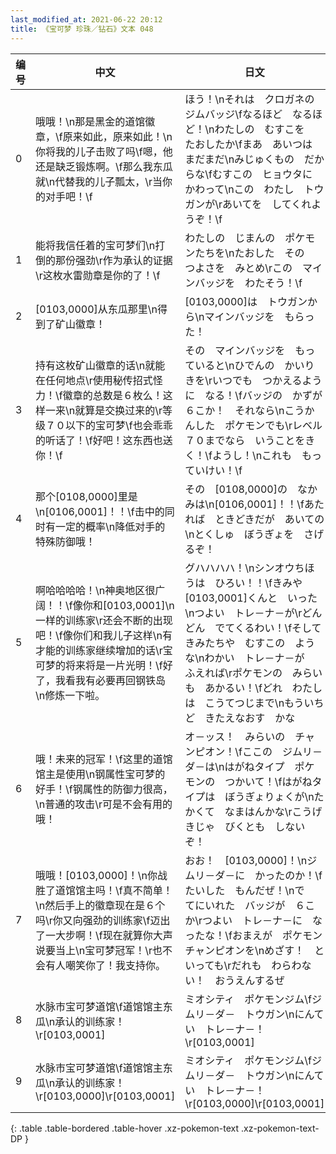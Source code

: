 ```yaml
---
last_modified_at: 2021-06-22 20:12
title: 《宝可梦 珍珠／钻石》文本 048
---
```

| 编号 | 中文 | 日文 |
| ---- | ---- | ---- |
| 0 | 哦哦！\n那是黑金的道馆徽章，\f原来如此，原来如此！\n你将我的儿子击败了吗\f嗯，他还是缺乏锻炼啊。\f那么我东瓜就\n代替我的儿子瓢太，\r当你的对手吧！\f | ほう！\nそれは　クロガネの　ジムバッジ\fなるほど　なるほど！\nわたしの　むすこを　たおしたか\fまあ　あいつは　まだまだ\nみじゅくもの　だからな\fむすこの　ヒョウタに　かわって\nこの　わたし　トウガンが\rあいてを　してくれようぞ！\f |
| 1 | 能将我信任着的宝可梦们\n打倒的那份强劲\r作为承认的证据\r这枚水雷勋章是你的了！\f | わたしの　じまんの　ポケモンたちを\nたおした　その　つよさを　みとめ\rこの　マインバッジを　わたそう！\f |
| 2 | [0103,0000]从东瓜那里\n得到了矿山徽章！ | [0103,0000]は　トウガンから\nマインバッジを　もらった！ |
| 3 | 持有这枚矿山徽章的话\n就能在任何地点\r使用秘传招式怪力！\f徽章的总数是６枚么！这样一来\n就算是交换过来的\r等级７０以下的宝可梦\f也会乖乖的听话了！\f好吧！这东西也送你！\f | その　マインバッジを　もっていると\nひでんの　かいりきを\rいつでも　つかえるように　なる！\fバッジの　かずが　６こか！　それなら\nこうかんした　ポケモンでも\rレベル７０までなら　いうことをきく！\fようし！\nこれも　もっていけい！\f |
| 4 | 那个[0108,0000]里是\n[0106,0001]！！\f击中的同时有一定的概率\n降低对手的特殊防御哦！ | その　[0108,0000]の　なかみは\n[0106,0001]！！\fあたれば　ときどきだが　あいての\nとくしゅ　ぼうぎょを　さげるぞ！ |
| 5 | 啊哈哈哈哈！\n神奥地区很广阔！！\f像你和[0103,0001]\n一样的训练家\r还会不断的出现吧！\f像你们和我儿子这样\n有才能的训练家继续增加的话\r宝可梦的将来将是一片光明！\f好了，我看我有必要再回钢铁岛\n修炼一下啦。 | グハハハハ！\nシンオウちほうは　ひろい！！\fきみや　[0103,0001]くんと　いった\nつよい　トレ－ナ－が\rどんどん　でてくるわい！\fそして　きみたちや　むすこの　ような\nわかい　トレ－ナ－が　ふえれば\rポケモンの　みらいも　あかるい！\fどれ　わたしは　こうてつじまで\nもういちど　きたえなおす　かな |
| 6 | 哦！未来的冠军！\f这里的道馆馆主是使用\n钢属性宝可梦的好手！\f钢属性的防御力很高，\n普通的攻击\r可是不会有用的哦！ | オ－ッス！　みらいの　チャンピオン！\fここの　ジムリ－ダ－は\nはがねタイプ　ポケモンの　つかいて！\fはがねタイプは　ぼうぎょりょくが\nたかくて　なまはんかな\rこうげきじゃ　びくとも　しないぞ！ |
| 7 | 哦哦！[0103,0000]！\n你战胜了道馆馆主吗！\f真不简单！\n然后手上的徽章现在是６个吗\r你又向强劲的训练家\f迈出了一大步啊！\f现在就算你大声说要当上\n宝可梦冠军！\r也不会有人嘲笑你了！我支持你。 | おお！　[0103,0000]！\nジムリ－ダ－に　かったのか！\fたいした　もんだぜ！\nで　てにいれた　バッジが　６こか\rつよい　トレ－ナ－に　なったな！\fおまえが　ポケモン　チャンピオンを\nめざす！　といっても\rだれも　わらわない！　おうえんするぜ |
| 8 | 水脉市宝可梦道馆\f道馆馆主东瓜\n承认的训练家！\r[0103,0001] | ミオシティ　ポケモンジム\fジムリ－ダ－　トウガン\nにんてい　トレ－ナ－！\r[0103,0001] |
| 9 | 水脉市宝可梦道馆\f道馆馆主东瓜\n承认的训练家！\r[0103,0000]\r[0103,0001] | ミオシティ　ポケモンジム\fジムリ－ダ－　トウガン\nにんてい　トレ－ナ－！\r[0103,0000]\r[0103,0001] |
{: .table .table-bordered .table-hover .xz-pokemon-text .xz-pokemon-text-DP }